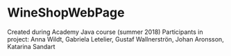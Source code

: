 # WineShopWebPage
Created during Academy Java course (summer 2018)
Participants in project: Anna Wildt, Gabriela Letelier, Gustaf Wallnerströn, Johan Aronsson, Katarina Sandart
